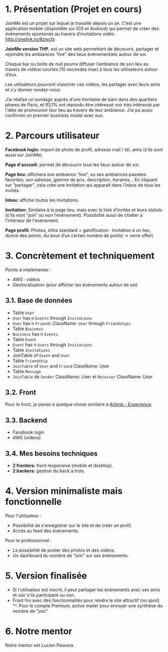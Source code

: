 # 1. Présentation (Projet en cours)
JoinMe est un projet sur lequel je travaille depuis un an. C’est une application mobile (disponible sur IOS et Android) qui permet de créer des événements spontanés au travers d’invitations vidéo. http://onelink.to/8zwcfs

**JoinMe version THP**, est un site web permettant de découvrir, partager et rejoindre les ambiances “live” des lieux événementiels autour de soi.

Chaque bar ou boite de nuit pourra diffuser l’ambiance de son lieu au travers de vidéos courtes (10 secondes max) à tous les utilisateurs autour d’eux.

Les utilisateurs pourront visionner ces vidéos, les partager avec leurs amis et s’y donner rendez-vous.

J’ai réalisé un sondage auprès d’une trentaine de bars dans des quartiers phares de Paris, et 93,1% ont répondu être intéressé voir très intéressé par l'idée de promouvoir leur lieu au travers de leur ambiance. J’ai pu aussi confirmer un premier business model avec eux.

# 2. Parcours utilisateur
**Facebook login:** import de photo de profil, adresse mail / tél, amis (s’ils sont aussi sur JoinMe).

**Page d'accueil:** permet de découvrir tous les lieux autour de soi.

**Page lieu:** affichera son ambiance “live”, ou ses ambiances passées favorites, son adresse, gamme de prix, description, horaires… En cliquant sur “partager”, cela crée une invitation qui apparaît dans l’inbox de tous les invités.

**Inbox:** affiche toutes les invitations.

**Invitation:** Similaire à la page lieu, mais avec la liste d’invités et leurs statuts (s’ils vont “join” ou non l'événement). Possibilité aussi de chatter à l'intérieur de l'événement.

**Page profil:** Photos, infos standard + gamification : Invitation à un lieu, donne des points. Au bout d’un certain nombre de points → verre offert.

# 3. Concrètement et techniquement

Points à implémenter :

*  AWS : vidéos
* Géolocalisation (pour afficher les événements autour de soi)

## 3.1. Base de données
* Table `User`
* `User` has n `Events` through `Invitations`
* `User` has n `Friends` ClassName: `User` through `Friendships`
* Table `Business`
* `Business` has n `Events`
* Table `Event`
* `Event` has n `Users` through `Invitations `
* Table `Invitations `
* JoinTable of `Event` and `User`
* Table `Friendship`
* `JoinTable` of `User` and `Friend` ClassName: User
* Table `Message`
* `JoinTable` de `Sender` ClassName: User et `Receiver` ClassName: User

## 3.2. Front
Pour le front, je pense à quelque chose similaire à [Airbnb - Experience](https://www.airbnb.com/experiences/282710?currentTab=experience_tab&federatedSearchId=186da109-9c3e-47ad-9b76-2e5d2e11367e&searchId=d5fe1fd7-2385-4a70-ae15-5fb8c621be0b&sectionId=b1e04eea-596a-495f-8e72-dc5b37315400&source=p2).

## 3.3. Backend
* Facebook login
* AWS (videos)

## 3.4. Mes besoins techniques

* **2 fronters:** front responsive (mobile et desktop).
* **2 backers:** gestion du back à trois.

# 4. Version minimaliste mais fonctionnelle

Pour l'utilisateur :

* Possibilité de s'enregistrer sur le site et de créer un profil.
* Accès au feed des événements.

Pour le professionnel :

* La possibilité de poster des photos et des vidéos.
* Un dashboard du nombre de "join" sur ses événements.

# 5. Version finalisée

* Si l'utilisateur est inscrit, il peut partager les événements avec ses amis et voir s'ils participent ou non.
* Front fini avec des fonctionnalités pour rendre le site attractif (no spoil) ^^. Pour le compte Premium, active mailer pour envoyer une synthèse du nombre de "join".

# 6. Notre mentor
Notre mentor est Lucien Passera.
